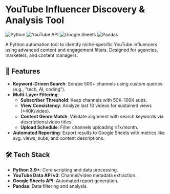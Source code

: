 # YouTube Influencer Discovery & Analysis Tool

![Python](https://img.shields.io/badge/Python-3.9%2B-blue)
![YouTube API](https://img.shields.io/badge/YouTube_API-v3-red)
![Google Sheets](https://img.shields.io/badge/Google_Sheets-API-green)
![Pandas](https://img.shields.io/badge/Pandas-2.0%2B-orange)

A Python automation tool to identify niche-specific YouTube influencers using advanced content and engagement filters. Designed for agencies, marketers, and content managers.


## 🚀 Features
- **Keyword-Driven Search**: Scrape 500+ channels using custom queries (e.g., "tech, AI, coding").
- **Multi-Layer Filtering**:
  - **Subscriber Threshold**: Keep channels with 50K–100K subs.
  - **View Consistency**: Analyze last 10 videos for sustained views (>40K/video).
  - **Content Genre Match**: Validate alignment with search keywords via descriptions/video titles.
  - **Upload Schedule**: Filter channels uploading ≥1x/month.
- **Automated Reporting**: Export results to Google Sheets with metrics like avg. views, subs, and content descriptions.


## 🛠️ Tech Stack
- **Python 3.9+**: Core scripting and data processing.
- **YouTube Data API v3**: Channel/video metadata extraction.
- **Google Sheets API**: Automated report generation.
- **Pandas**: Data filtering and analysis.
